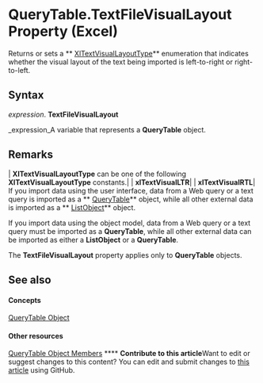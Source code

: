 
# QueryTable.TextFileVisualLayout Property (Excel)

Returns or sets a  ** [XlTextVisualLayoutType](e4a43bec-661e-4e6e-1fb2-252336f10de4.md)** enumeration that indicates whether the visual layout of the text being imported is left-to-right or right-to-left.


## Syntax

 _expression_. **TextFileVisualLayout**

 _expression_A variable that represents a  **QueryTable** object.


## Remarks



| **XlTextVisualLayoutType** can be one of the following **XlTextVisualLayoutType** constants.|
| **xlTextVisualLTR**|
| **xlTextVisualRTL**|
If you import data using the user interface, data from a Web query or a text query is imported as a  ** [QueryTable](505b84ea-64b3-b4fe-741a-de6884eb69eb.md)** object, while all other external data is imported as a ** [ListObject](46de6c4f-8ce0-0c7d-da59-6e52f5eab612.md)** object.

If you import data using the object model, data from a Web query or a text query must be imported as a  **QueryTable**, while all other external data can be imported as either a  **ListObject** or a **QueryTable**.

The  **TextFileVisualLayout** property applies only to **QueryTable** objects.


## See also


#### Concepts


 [QueryTable Object](505b84ea-64b3-b4fe-741a-de6884eb69eb.md)
#### Other resources


 [QueryTable Object Members](9a61f024-c1dc-c11b-942f-ff2a6617bdc4.md)
****   **Contribute to this article**Want to edit or suggest changes to this content? You can edit and submit changes to  [this article](https://github.com/jhershey00/VBA_Excel_Test/OpenXMLCon/articles/13105ba8-945d-9e9b-f90c-9059e2ade9f1.md) using GitHub.

